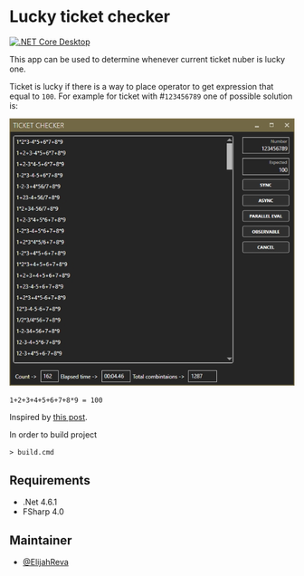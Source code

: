 # Lucky ticket checker
[![.NET Core Desktop](https://github.com/ElijahReva/ticket-problem/actions/workflows/dotnet-desktop.yml/badge.svg)](https://github.com/ElijahReva/ticket-problem/actions/workflows/dotnet-desktop.yml)

This app can be used to determine whenever current ticket nuber is lucky one.

Ticket is lucky if there is a way to place operator to get expression that equal to  `100`.
For example for ticket with #`123456789` one of possible solution is:

![Screenshot](/docs/example.jpg)

    1+2+3+4+5+6+7+8*9 = 100

Inspired by [this post](https://habrahabr.ru/post/115066/).

In order to build project

    > build.cmd

## Requirements

* .Net 4.6.1
* FSharp 4.0

## Maintainer

- [@ElijahReva](https://github.com/ElijahReva)

